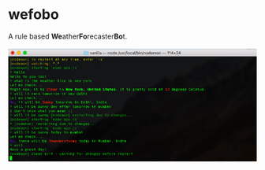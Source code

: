 # wefobo
A rule based <b>We</b>ather<b>Fo</b>recaster<b>Bo</b>t.<br><br>
![alt text](https://github.com/haershily/wefobo/blob/master/ss.png)
